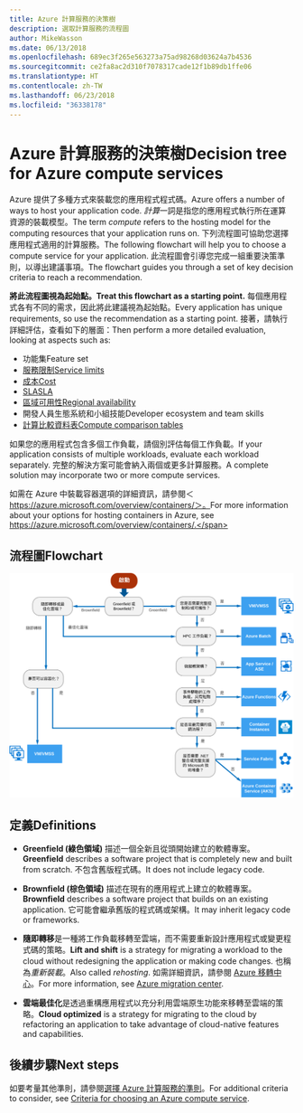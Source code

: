 ```yaml
---
title: Azure 計算服務的決策樹
description: 選取計算服務的流程圖
author: MikeWasson
ms.date: 06/13/2018
ms.openlocfilehash: 689ec3f265e563273a75ad98268d03624a7b4536
ms.sourcegitcommit: ce2fa8ac2d310f7078317cade12f1b89db1ffe06
ms.translationtype: HT
ms.contentlocale: zh-TW
ms.lasthandoff: 06/23/2018
ms.locfileid: "36338178"
---
```

# <a name="decision-tree-for-azure-compute-services"></a><span data-ttu-id="1693d-103">Azure 計算服務的決策樹</span><span class="sxs-lookup"><span data-stu-id="1693d-103">Decision tree for Azure compute services</span></span>

<span data-ttu-id="1693d-104">Azure 提供了多種方式來裝載您的應用程式程式碼。</span><span class="sxs-lookup"><span data-stu-id="1693d-104">Azure offers a number of ways to host your application code.</span></span> <span data-ttu-id="1693d-105">*計算*一詞是指您的應用程式執行所在運算資源的裝載模型。</span><span class="sxs-lookup"><span data-stu-id="1693d-105">The term *compute* refers to the hosting model for the computing resources that your application runs on.</span></span> <span data-ttu-id="1693d-106">下列流程圖可協助您選擇應用程式適用的計算服務。</span><span class="sxs-lookup"><span data-stu-id="1693d-106">The following flowchart will help you to choose a compute service for your application.</span></span> <span data-ttu-id="1693d-107">此流程圖會引導您完成一組重要決策準則，以導出建議事項。</span><span class="sxs-lookup"><span data-stu-id="1693d-107">The flowchart guides you through a set of key decision criteria to reach a recommendation.</span></span> 

<span data-ttu-id="1693d-108">**將此流程圖視為起始點。**</span><span class="sxs-lookup"><span data-stu-id="1693d-108">**Treat this flowchart as a starting point.**</span></span> <span data-ttu-id="1693d-109">每個應用程式各有不同的需求，因此將此建議視為起始點。</span><span class="sxs-lookup"><span data-stu-id="1693d-109">Every application has unique requirements, so use the recommendation as a starting point.</span></span> <span data-ttu-id="1693d-110">接著，請執行詳細評估，查看如下的層面：</span><span class="sxs-lookup"><span data-stu-id="1693d-110">Then perform a more detailed evaluation, looking at aspects such as:</span></span>
 
- <span data-ttu-id="1693d-111">功能集</span><span class="sxs-lookup"><span data-stu-id="1693d-111">Feature set</span></span>
- [<span data-ttu-id="1693d-112">服務限制</span><span class="sxs-lookup"><span data-stu-id="1693d-112">Service limits</span></span>](/azure/azure-subscription-service-limits)
- [<span data-ttu-id="1693d-113">成本</span><span class="sxs-lookup"><span data-stu-id="1693d-113">Cost</span></span>](https://azure.microsoft.com/pricing/)
- [<span data-ttu-id="1693d-114">SLA</span><span class="sxs-lookup"><span data-stu-id="1693d-114">SLA</span></span>](https://azure.microsoft.com/support/legal/sla/)
- [<span data-ttu-id="1693d-115">區域可用性</span><span class="sxs-lookup"><span data-stu-id="1693d-115">Regional availability</span></span>](https://azure.microsoft.com/global-infrastructure/services/)
- <span data-ttu-id="1693d-116">開發人員生態系統和小組技能</span><span class="sxs-lookup"><span data-stu-id="1693d-116">Developer ecosystem and team skills</span></span>
- [<span data-ttu-id="1693d-117">計算比較資料表</span><span class="sxs-lookup"><span data-stu-id="1693d-117">Compute comparison tables</span></span>](./compute-comparison.md)

<span data-ttu-id="1693d-118">如果您的應用程式包含多個工作負載，請個別評估每個工作負載。</span><span class="sxs-lookup"><span data-stu-id="1693d-118">If your application consists of multiple workloads, evaluate each workload separately.</span></span> <span data-ttu-id="1693d-119">完整的解決方案可能會納入兩個或更多計算服務。</span><span class="sxs-lookup"><span data-stu-id="1693d-119">A complete solution may incorporate two or more compute services.</span></span>

<span data-ttu-id="1693d-120">如需在 Azure 中裝載容器選項的詳細資訊，請參閱＜https://azure.microsoft.com/overview/containers/＞。</span><span class="sxs-lookup"><span data-stu-id="1693d-120">For more information about your options for hosting containers in Azure, see https://azure.microsoft.com/overview/containers/.</span></span>

## <a name="flowchart"></a><span data-ttu-id="1693d-121">流程圖</span><span class="sxs-lookup"><span data-stu-id="1693d-121">Flowchart</span></span>

![](../images/compute-decision-tree.svg)

## <a name="definitions"></a><span data-ttu-id="1693d-122">定義</span><span class="sxs-lookup"><span data-stu-id="1693d-122">Definitions</span></span>

- <span data-ttu-id="1693d-123">**Greenfield (綠色領域)** 描述一個全新且從頭開始建立的軟體專案。</span><span class="sxs-lookup"><span data-stu-id="1693d-123">**Greenfield** describes a software project that is completely new and built from scratch.</span></span> <span data-ttu-id="1693d-124">不包含舊版程式碼。</span><span class="sxs-lookup"><span data-stu-id="1693d-124">It does not include legacy code.</span></span> 

- <span data-ttu-id="1693d-125">**Brownfield (棕色領域)** 描述在現有的應用程式上建立的軟體專案。</span><span class="sxs-lookup"><span data-stu-id="1693d-125">**Brownfield** describes a software project that builds on an existing application.</span></span> <span data-ttu-id="1693d-126">它可能會繼承舊版的程式碼或架構。</span><span class="sxs-lookup"><span data-stu-id="1693d-126">It may inherit legacy code or frameworks.</span></span>

- <span data-ttu-id="1693d-127">**隨即轉移**是一種將工作負載移轉至雲端，而不需要重新設計應用程式或變更程式碼的策略。</span><span class="sxs-lookup"><span data-stu-id="1693d-127">**Lift and shift** is a strategy for migrating a workload to the cloud without redesigning the application or making code changes.</span></span> <span data-ttu-id="1693d-128">也稱為*重新裝載*。</span><span class="sxs-lookup"><span data-stu-id="1693d-128">Also called *rehosting*.</span></span> <span data-ttu-id="1693d-129">如需詳細資訊，請參閱 [Azure 移轉中心](https://azure.microsoft.com/migration/)。</span><span class="sxs-lookup"><span data-stu-id="1693d-129">For more information, see [Azure migration center](https://azure.microsoft.com/migration/).</span></span>

- <span data-ttu-id="1693d-130">**雲端最佳化**是透過重構應用程式以充分利用雲端原生功能來移轉至雲端的策略。</span><span class="sxs-lookup"><span data-stu-id="1693d-130">**Cloud optimized** is a strategy for migrating to the cloud by refactoring an application to take advantage of cloud-native features and capabilities.</span></span>

## <a name="next-steps"></a><span data-ttu-id="1693d-131">後續步驟</span><span class="sxs-lookup"><span data-stu-id="1693d-131">Next steps</span></span>

<span data-ttu-id="1693d-132">如要考量其他準則，請參閱[選擇 Azure 計算服務的準則](./compute-comparison.md)。</span><span class="sxs-lookup"><span data-stu-id="1693d-132">For additional criteria to consider, see [Criteria for choosing an Azure compute service](./compute-comparison.md).</span></span>
